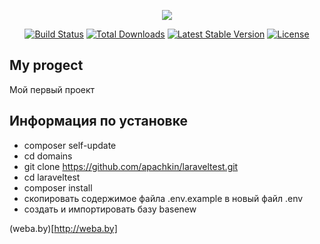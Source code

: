 <p align="center"><img src="https://laravel.com/assets/img/components/logo-laravel.svg"></p>

<p align="center">
<a href="https://travis-ci.org/laravel/framework"><img src="https://travis-ci.org/laravel/framework.svg" alt="Build Status"></a>
<a href="https://packagist.org/packages/laravel/framework"><img src="https://poser.pugx.org/laravel/framework/d/total.svg" alt="Total Downloads"></a>
<a href="https://packagist.org/packages/laravel/framework"><img src="https://poser.pugx.org/laravel/framework/v/stable.svg" alt="Latest Stable Version"></a>
<a href="https://packagist.org/packages/laravel/framework"><img src="https://poser.pugx.org/laravel/framework/license.svg" alt="License"></a>
</p>


## My progect
Мой первый проект


## Информация по установке

- composer self-update
- cd domains
- git clone https://github.com/apachkin/laraveltest.git
- cd laraveltest
- composer install
- скопировать содержимое файла .env.example в новый файл .env
- создать и импортировать базу basenew

(weba.by)[http://weba.by]

